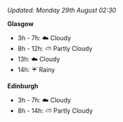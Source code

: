 *Updated: Monday 29th August 02:30*

**Glasgow**

* 3h - 7h: :cloud: Cloudy
* 8h - 12h: :partly_sunny: Partly Cloudy
* 13h: :cloud: Cloudy
* 14h: :umbrella: Rainy

**Edinburgh**

* 3h - 7h: :cloud: Cloudy
* 8h - 14h: :partly_sunny: Partly Cloudy
